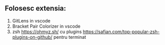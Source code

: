 
## Folosesc extensia:
 1. GitLens in vscode
 2. Bracket Pair Colorizer in vscode
 2. zsh https://ohmyz.sh/ cu plugins https://safjan.com/top-popular-zsh-plugins-on-github/ pentru terminat
